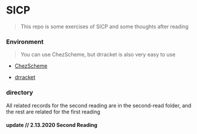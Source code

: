 # SICP

> This repo is some exercises of SICP and some thoughts after reading

### Environment

> You can use ChezScheme, but drracket is also very easy to use

- [ChezScheme](https://github.com/cisco/ChezScheme)

- [drracket](https://racket-lang.org/)

### directory

All related records for the second reading are in the second-read folder, and the rest are related for the first reading

#### **update // 2.13.2020 Second Reading**

